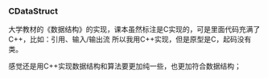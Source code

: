 ### CDataStruct

大学教材的《数据结构》的实现，课本虽然标注是C实现的，可是里面代码充满了C++，比如：引用、输入/输出流
所以我用C++实现，但是原型是C，起码没有类。

感觉还是用C++实现数据结构和算法要更加纯一些，也更加符合数据结构；
